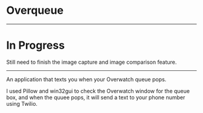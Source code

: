 # Overqueue
___

# In Progress

Still need to finish the image capture and image comparison feature.
___
An application that texts you when your Overwatch queue pops.

I used Pillow and win32gui to check the Overwatch window for the queue box, and when the quuee pops, it will send a text to your phone number using Twilio.
